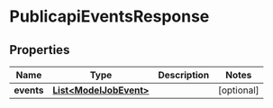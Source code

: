 # PublicapiEventsResponse

## Properties
Name | Type | Description | Notes
------------ | ------------- | ------------- | -------------
**events** | [**List&lt;ModelJobEvent&gt;**](ModelJobEvent.md) |  |  [optional]
